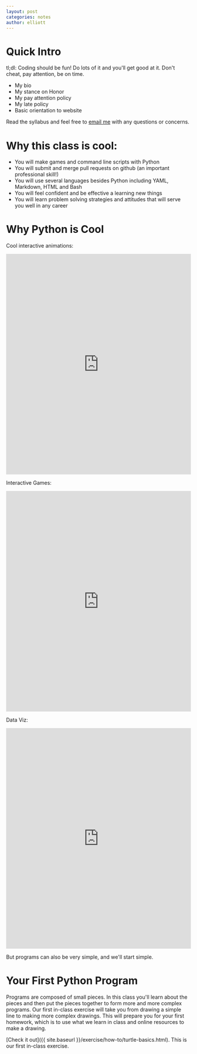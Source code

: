 ```yaml
---
layout: post
categories: notes
author: elliott
---
```


# Quick Intro

tl;dl: Coding should be fun!  Do lots of it and you'll get good at it.  Don't cheat, pay attention, be on time.

* My bio
* My stance on Honor
* My pay attention policy
* My late policy
* Basic orientation to website
 
Read the syllabus and feel free to [email me](eah13@email.unc.edu) with any questions or concerns.

# Why this class is cool:

* You will make games and command line scripts with Python
* You will submit and merge pull requests on github (an important professional skill!)
* You will use several languages besides Python including YAML, Markdown, HTML and Bash
* You will feel confident and be effective a learning new things
* You will learn problem solving strategies and attitudes that will serve you well in any career

# Why Python is Cool

Cool interactive animations:  
<iframe src="https://trinket.io/embed/python/88dd6c94d1?toggleCode=true&start=result" width="100%" height="600" frameborder="0" marginwidth="0" marginheight="0" allowfullscreen></iframe>

Interactive Games:  
<iframe src="https://trinket.io/embed/python/1cc827b4d9?toggleCode=true&start=result" width="100%" height="600" frameborder="0" marginwidth="0" marginheight="0" allowfullscreen></iframe>

Data Viz:  
<iframe src="https://trinket.io/embed/python/a1b614f1f3?toggleCode=true&start=result" width="100%" height="600" frameborder="0" marginwidth="0" marginheight="0" allowfullscreen></iframe>

But programs can also be very simple, and we'll start simple.

# Your First Python Program

Programs are composed of small pieces.  In this class you'll learn about the pieces and then put the pieces together to form more and more complex programs.  Our first in-class 
exercise will take you from drawing a simple line to making more complex drawings.  This will prepare you for your first homework, which is to use what we learn in class
and online resources to make a drawing.

[Check it out]({{ site.baseurl }}/exercise/how-to/turtle-basics.html).  This is our first in-class exercise.